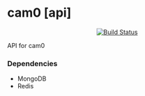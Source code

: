 # cam0 [api]

<div align="center">

  [![Build Status](https://travis-ci.org/moonthug/cam0-api.svg?branch=master)](https://travis-ci.org/moonthug/cam0-api)

</div>

API for cam0


### Dependencies
- MongoDB
- Redis
